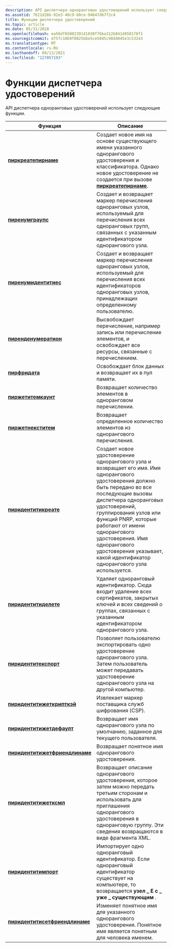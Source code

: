```yaml
---
description: API диспетчера одноранговых удостоверений использует следующие функции.
ms.assetid: 7621d26b-92e3-40c9-b0ce-94647d67f2c4
title: Функции диспетчера удостоверений
ms.topic: article
ms.date: 05/31/2018
ms.openlocfilehash: ea56df6500239141038f76ba312b84148581f8f1
ms.sourcegitcommit: d75fc10b9f0825bbe5ce5045c90d4045e3c53243
ms.translationtype: MT
ms.contentlocale: ru-RU
ms.lasthandoff: 09/13/2021
ms.locfileid: "127057193"
---
```

# <a name="identity-manager-functions"></a>Функции диспетчера удостоверений

API диспетчера одноранговых удостоверений использует следующие функции.



| Функция                                                           | Описание                                                                                                                                                                                                                                                                                            |
|--------------------------------------------------------------------|--------------------------------------------------------------------------------------------------------------------------------------------------------------------------------------------------------------------------------------------------------------------------------------------------------|
| [**пиркреатепирнаме**](/windows/desktop/api/P2P/nf-p2p-peercreatepeername)                   | Создает новое имя на основе существующего имени указанного однорангового удостоверения и классификатора. Однако новое удостоверение не создается при вызове [**пиркреатепирнаме**](/windows/desktop/api/P2P/nf-p2p-peercreatepeername).                                                                                                     |
| [**пиренумграупс**](/windows/desktop/api/P2P/nf-p2p-peerenumgroups)                           | Создает и возвращает маркер перечисления одноранговых узлов, используемый для перечисления всех одноранговых групп, связанных с указанным идентификатором однорангового узла.                                                                                                                                                                          |
| [**пиренумидентитиес**](/windows/desktop/api/P2P/nf-p2p-peerenumidentities)                   | Создает и возвращает маркер перечисления одноранговых узлов, используемый для перечисления всех идентификаторов одноранговых узлов, принадлежащих определенному пользователю.                                                                                                                                                                                |
| [**пиренденумератион**](/windows/desktop/api/P2P/nf-p2p-peerendenumeration)                   | Высвобождает перечисление, например запись или перечисление элементов, и освобождает все ресурсы, связанные с перечислением.                                                                                                                                                                   |
| [**пирфридата**](/windows/desktop/api/P2P/nf-p2p-peerfreedata)                               | Освобождает блок данных и возвращает их в пул памяти.                                                                                                                                                                                                                                         |
| [**пиржетитемкаунт**](/windows/desktop/api/P2P/nf-p2p-peergetitemcount)                       | Возвращает количество элементов в одноранговом перечислении.                                                                                                                                                                                                                                                    |
| [**пиржетнекститем**](/windows/desktop/api/P2P/nf-p2p-peergetnextitem)                         | Возвращает определенное количество элементов из однорангового перечисления.                                                                                                                                                                                                                                            |
| [**пиридентитикреате**](/windows/desktop/api/P2P/nf-p2p-peeridentitycreate)                   | Создает новое удостоверение однорангового узла и возвращает его имя. Имя однорангового удостоверения должно быть передано во все последующие вызовы диспетчера одноранговых удостоверений, группирования узлов или функций PNRP, которые работают от имени однорангового удостоверения. Имя однорангового удостоверения указывает, какой идентификатор однорангового узла используется. |
| [**пиридентитиделете**](/windows/desktop/api/P2P/nf-p2p-peeridentitydelete)                   | Удаляет одноранговый идентификатор. Сюда входит удаление всех сертификатов, закрытых ключей и всех сведений о группах, связанных с указанным идентификатором однорангового узла.                                                                                                                                                   |
| [**пиридентитекспорт**](/windows/desktop/api/P2P/nf-p2p-peeridentityexport)                   | Позволяет пользователю экспортировать одно удостоверение однорангового узла. Затем пользователь может передавать удостоверение однорангового узла на другой компьютер.                                                                                                                                                                                       |
| [**пиридентитижеткрипткэй**](/windows/desktop/api/P2P/nf-p2p-peeridentitygetcryptkey)         | Извлекает маркер поставщика служб шифрования (CSP).                                                                                                                                                                                                                                          |
| [**пиридентитижетдефаулт**](/windows/desktop/api/P2P/nf-p2p-peeridentitygetdefault)           | Возвращает имя однорангового узла по умолчанию, заданное для текущего пользователя.                                                                                                                                                                                                                                              |
| [**пиридентитижетфриендлинаме**](/windows/desktop/api/P2P/nf-p2p-peeridentitygetfriendlyname) | Возвращает понятное имя однорангового удостоверения.                                                                                                                                                                                                                                                        |
| [**пиридентитижетксмл**](/windows/desktop/api/P2P/nf-p2p-peeridentitygetxml)                   | Возвращает описание однорангового удостоверения, которое затем можно передать третьим сторонам и использовать для приглашения однорангового удостоверения в одноранговую группу. Эти сведения возвращаются в виде фрагмента XML.                                                                                                           |
| [**пиридентитимпорт**](/windows/desktop/api/P2P/nf-p2p-peeridentityimport)                   | Импортирует одно одноранговый идентификатор. Если одноранговый идентификатор существует на компьютере, то возвращается **узел \_ E с \_ уже \_ существующим** .                                                                                                                                                                                        |
| [**пиридентитисетфриендлинаме**](/windows/desktop/api/P2P/nf-p2p-peeridentitysetfriendlyname) | Изменяет понятное имя для указанного однорангового удостоверения. Понятное имя является понятным для человека именем.                                                                                                                                                                                                |



 

 

 



